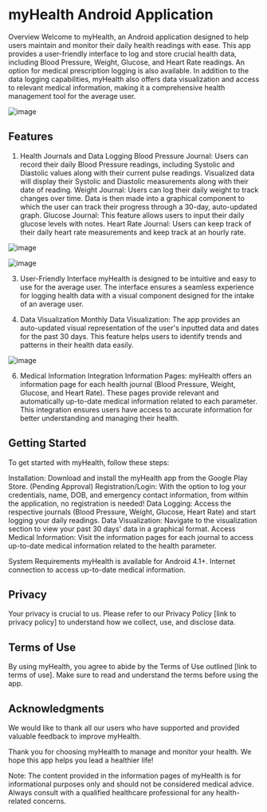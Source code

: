 # myHealth Android Application 
Overview
Welcome to myHealth, an Android application designed to help users maintain and monitor their daily health readings with ease. This app provides a user-friendly interface to log and store crucial health data, including Blood Pressure, Weight, Glucose, and Heart Rate readings. An option for medical prescription logging is also available. In addition to the data logging capabilities, myHealth also offers data visualization and access to relevant medical information, making it a comprehensive health management tool for the average user.

![image](https://github.com/RickyR23/myHealth/assets/123121698/c51d0a13-ab43-4db9-bd55-4a18a7efb0a8)

## Features
1. Health Journals and Data Logging
Blood Pressure Journal: Users can record their daily Blood Pressure readings, including Systolic and Diastolic values along with their current pulse readings. Visualized data will display their Systolic and Diastolic measurements along with their date of reading.
Weight Journal: Users can log their daily weight to track changes over time. Data is then made into a graphical component to which the user can track their progress through a 30-day, auto-updated graph. 
Glucose Journal: This feature allows users to input their daily glucose levels with notes. 
Heart Rate Journal: Users can keep track of their daily heart rate measurements and keep track at an hourly rate.

![image](https://github.com/RickyR23/myHealth/assets/123121698/bc3558b2-78cf-45ab-bb79-d22b097b26e0)


![image](https://github.com/RickyR23/myHealth/assets/123121698/516921e5-c565-4f9b-9399-cec98003d963)

3. User-Friendly Interface
myHealth is designed to be intuitive and easy to use for the average user. The interface ensures a seamless experience for logging health data with a visual component designed for the intake of an average user.

4. Data Visualization
Monthly Data Visualization: The app provides an auto-updated visual representation of the user's inputted data and dates for the past 30 days. This feature helps users to identify trends and patterns in their health data easily.

![image](https://github.com/RickyR23/myHealth/assets/123121698/e4c6da15-d0d1-4f71-beb5-396f666cf70d)

6. Medical Information Integration
Information Pages: myHealth offers an information page for each health journal (Blood Pressure, Weight, Glucose, and Heart Rate). These pages provide relevant and automatically up-to-date medical information related to each parameter. This integration ensures users have access to accurate information for better understanding and managing their health.

## Getting Started
To get started with myHealth, follow these steps:

Installation: Download and install the myHealth app from the Google Play Store. (Pending Approval)
Registration/Login: With the option to log your credentials, name, DOB, and emergency contact information, from within the application, no registration is needed! 
Data Logging: Access the respective journals (Blood Pressure, Weight, Glucose, Heart Rate) and start logging your daily readings.
Data Visualization: Navigate to the visualization section to view your past 30 days' data in a graphical format.
Access Medical Information: Visit the information pages for each journal to access up-to-date medical information related to the health parameter.

System Requirements
myHealth is available for Android 4.1+.
Internet connection to access up-to-date medical information.

## Privacy
Your privacy is crucial to us. Please refer to our Privacy Policy [link to privacy policy] to understand how we collect, use, and disclose data.

## Terms of Use
By using myHealth, you agree to abide by the Terms of Use outlined [link to terms of use]. Make sure to read and understand the terms before using the app.

## Acknowledgments
We would like to thank all our users who have supported and provided valuable feedback to improve myHealth.

Thank you for choosing myHealth to manage and monitor your health. We hope this app helps you lead a healthier life!

Note: The content provided in the information pages of myHealth is for informational purposes only and should not be considered medical advice. Always consult with a qualified healthcare professional for any health-related concerns.








